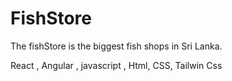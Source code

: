 # FishStore
The fishStore is the biggest fish shops in Sri Lanka.

React , Angular , javascript , Html, CSS, Tailwin Css
